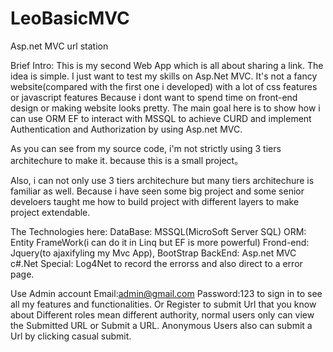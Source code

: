 # LeoBasicMVC
Asp.net MVC url station

Brief Intro:
This is my second Web App which is all about sharing a link.
The idea is simple. I just want to test my skills on Asp.Net MVC.
It's not a fancy website(compared with the first one i developed) with a lot of css features or javascript features
Because i dont want to spend time on front-end design or making website looks pretty.
The main goal here is to show how i can use ORM EF to interact with MSSQL to achieve CURD and implement Authentication and Authorization by using Asp.net MVC.


As you can see from my source code, i'm not strictly using 3 tiers architechure to make it.
because this is a small project。

Also, i can not only use 3 tiers architechure but many tiers architechure is familiar as well. 
Because i have seen some big project and some senior develoers taught me how to build project with different layers to make project extendable.

The Technologies here:
DataBase: MSSQL(MicroSoft Server SQL)
ORM: Entity FrameWork(i can do it in Linq but EF is more powerful)
Frond-end: Jquery(to ajaxifyling my Mvc App), BootStrap
BackEnd: Asp.net MVC c#.Net
Special: Log4Net to record the errorss and also direct to a error page.

Use Admin account
Email:admin@gmail.com   Password:123 
to sign in to see all my features and functionalities.
Or Register to submit Url that you know about
Different roles mean different authority, normal users only can view the Submitted URL or Submit a URL.
Anonymous Users also can submit a Url by clicking casual submit.
               
